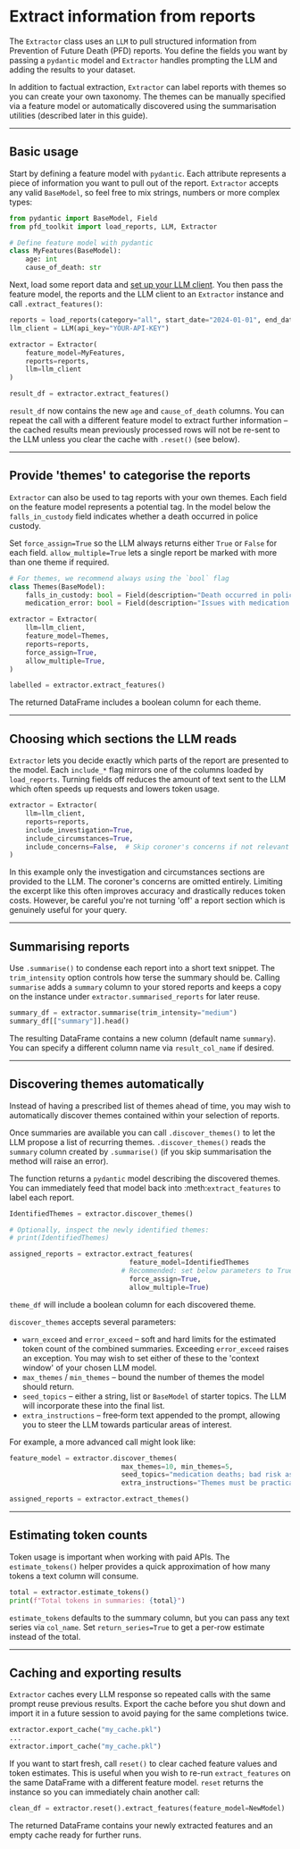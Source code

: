 # Extract information from reports

The `Extractor` class uses an `LLM` to pull structured information from Prevention of Future Death (PFD) reports.  You define the fields you want by passing a `pydantic` model and `Extractor` handles prompting the LLM and adding the results to your dataset.

In addition to factual extraction, `Extractor` can label reports with themes so you can create your own taxonomy.  The themes can be manually specified via a feature model or automatically discovered using the summarisation utilities (described later in this guide).

---

## Basic usage

Start by defining a feature model with `pydantic`.  Each attribute represents a piece of information you want to pull out of the report.  `Extractor` accepts any valid `BaseModel`, so feel free to mix strings, numbers or more complex types:

```python
from pydantic import BaseModel, Field
from pfd_toolkit import load_reports, LLM, Extractor

# Define feature model with pydantic
class MyFeatures(BaseModel):
    age: int
    cause_of_death: str
```

Next, load some report data and [set up your LLM client](llm_setup.md).  You then pass the feature model, the reports and the LLM client to an `Extractor` instance and call `.extract_features()`:

```python
reports = load_reports(category="all", start_date="2024-01-01", end_date="2024-12-31")
llm_client = LLM(api_key="YOUR-API-KEY")

extractor = Extractor(
    feature_model=MyFeatures,
    reports=reports,
    llm=llm_client
)

result_df = extractor.extract_features()
```

`result_df` now contains the new ``age`` and ``cause_of_death`` columns.  You can repeat the call with a different feature model to extract further information – the cached results mean previously processed rows will not be re-sent to the LLM unless you clear the cache with `.reset()` (see below).

---

## Provide 'themes' to categorise the reports

`Extractor` can also be used to tag reports with your own themes.  Each field on the feature model represents a potential tag.  In the model below the ``falls_in_custody`` field indicates whether a death occurred in police custody.

Set ``force_assign=True`` so the LLM always returns either ``True`` or ``False`` for each field.  ``allow_multiple=True`` lets a single report be marked with more than one theme if required.


```python
# For themes, we recommend always using the `bool` flag
class Themes(BaseModel):
    falls_in_custody: bool = Field(description="Death occurred in police custody")
    medication_error: bool = Field(description="Issues with medication or dosing")

extractor = Extractor(
    llm=llm_client,
    feature_model=Themes,
    reports=reports,
    force_assign=True,
    allow_multiple=True,
)

labelled = extractor.extract_features()
```

The returned DataFrame includes a boolean column for each theme.

---

## Choosing which sections the LLM reads

`Extractor` lets you decide exactly which parts of the report are presented to the model.  Each ``include_*`` flag mirrors one of the columns loaded by ``load_reports``.  Turning fields off reduces the amount of text sent to the LLM which often speeds up requests and lowers token usage.

```python
extractor = Extractor(
    llm=llm_client,
    reports=reports,
    include_investigation=True,
    include_circumstances=True,
    include_concerns=False,  # Skip coroner's concerns if not relevant
)
```

In this example only the investigation and circumstances sections are provided to the LLM.  The coroner's concerns are omitted entirely.  Limiting the excerpt like this often improves accuracy and drastically reduces token costs. However, be careful you're not turning 'off' a report section which is genuinely useful for your query.

---

## Summarising reports

Use `.summarise()` to condense each report into a short text snippet.  The ``trim_intensity`` option controls how terse the summary should be.  Calling ``summarise`` adds a ``summary`` column to your stored reports and keeps a copy on the instance under ``extractor.summarised_reports`` for later reuse.

```python
summary_df = extractor.summarise(trim_intensity="medium")
summary_df[["summary"]].head()
```

The resulting DataFrame contains a new column (default name ``summary``).  You can specify a different column name via ``result_col_name`` if desired.

---

## Discovering themes automatically

Instead of having a prescribed list of themes ahead of time, you may wish to 
automatically discover themes contained within your selection of reports.

Once summaries are available you can call `.discover_themes()` to let the
LLM propose a list of recurring themes.  ``.discover_themes()`` reads the
``summary`` column created by `.summarise()` (if you skip summarisation the
method will raise an error).

The function returns a ``pydantic`` model describing the discovered themes.  You
can immediately feed that model back into :meth:`extract_features` to label each
report.

```python
IdentifiedThemes = extractor.discover_themes()

# Optionally, inspect the newly identified themes:
# print(IdentifiedThemes)

assigned_reports = extractor.extract_features(
                              feature_model=IdentifiedThemes
                            # Recommended: set below parameters to True
                              force_assign=True, 
                              allow_multiple=True)
```


``theme_df`` will include a boolean column for each discovered theme.

``discover_themes`` accepts several parameters:

* ``warn_exceed`` and ``error_exceed`` – soft and hard limits for the estimated
  token count of the combined summaries.  Exceeding ``error_exceed`` raises an
  exception. You may wish to set either of these to the 'context window' of 
  your chosen LLM model.
* ``max_themes`` / ``min_themes`` – bound the number of themes the model should
  return.
* ``seed_topics`` – either a string, list or ``BaseModel`` of starter topics.  The
  LLM will incorporate these into the final list.
* ``extra_instructions`` – free‑form text appended to the prompt, allowing you
  to steer the LLM towards particular areas of interest.

For example, a more advanced call might look like:

```python
feature_model = extractor.discover_themes(
                            max_themes=10, min_themes=5,
                            seed_topics="medication deaths; bad risk assessment",
                            extra_instructions="Themes must be practical/operational - not too broad")

assigned_reports = extractor.extract_themes()
```

---

## Estimating token counts

Token usage is important when working with paid APIs. The `estimate_tokens()` helper provides a quick approximation of how many tokens a text column will consume.

```python
total = extractor.estimate_tokens()
print(f"Total tokens in summaries: {total}")
```

``estimate_tokens`` defaults to the summary column, but you can pass any text
series via ``col_name``.  Set ``return_series=True`` to get a per-row estimate
instead of the total.

---

## Caching and exporting results

`Extractor` caches every LLM response so repeated calls with the same prompt
reuse previous results.  Export the cache before you shut down and import it in
a future session to avoid paying for the same completions twice.

```python
extractor.export_cache("my_cache.pkl")
...
extractor.import_cache("my_cache.pkl")
```

If you want to start fresh, call ``reset()`` to clear cached feature values and
token estimates.  This is useful when you wish to re-run ``extract_features`` on
the same DataFrame with a different feature model.  ``reset`` returns the
instance so you can immediately chain another call:

```python
clean_df = extractor.reset().extract_features(feature_model=NewModel)
```

The returned DataFrame contains your newly extracted features and an empty cache
ready for further runs.

